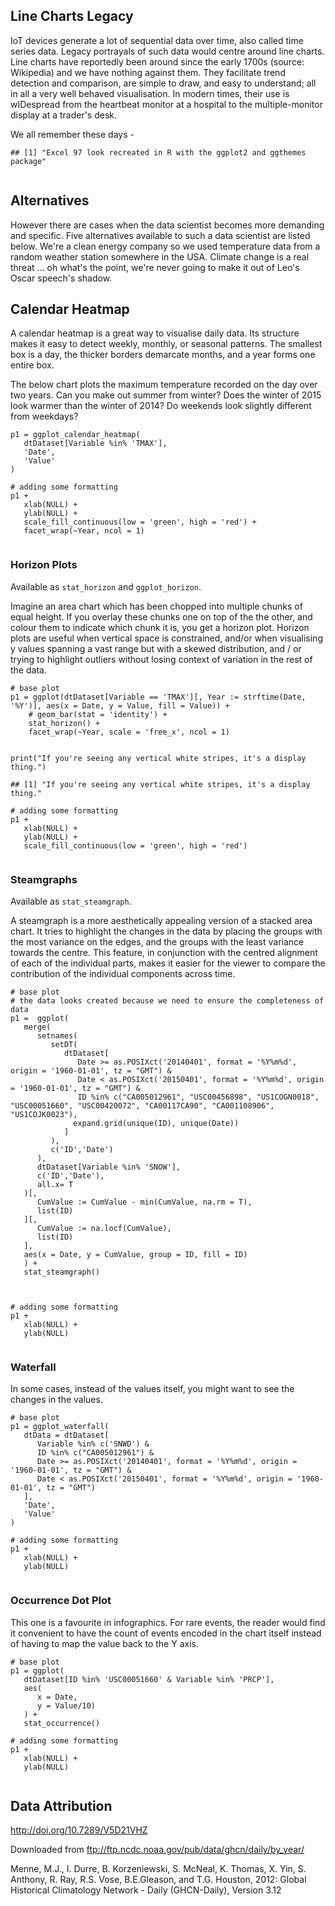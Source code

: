 Line Charts Legacy
------------------

IoT devices generate a lot of sequential data over time, also called
time series data. Legacy portrayals of such data would centre around
line charts. Line charts have reportedly been around since the early
1700s (source: Wikipedia) and we have nothing against them. They
facilitate trend detection and comparison, are simple to draw, and easy
to understand; all in all a very well behaved visualisation. In modern
times, their use is wIDespread from the heartbeat monitor at a hospital
to the multiple-monitor display at a trader's desk.

We all remember these days -

    ## [1] "Excel 97 look recreated in R with the ggplot2 and ggthemes package"

<img src="BlogPost_files/figure-markdown_strict/excel97_line-1.png" title="" alt="" style="display: block; margin: auto;" />

Alternatives
------------

However there are cases when the data scientist becomes more demanding
and specific. Five alternatives available to such a data scientist are
listed below. We're a clean energy company so we used temperature data
from a random weather station somewhere in the USA. Climate change is a
real threat ... oh what's the point, we're never going to make it out of
Leo's Oscar speech's shadow.

Calendar Heatmap
----------------

A calendar heatmap is a great way to visualise daily data. Its structure
makes it easy to detect weekly, monthly, or seasonal patterns. The
smallest box is a day, the thicker borders demarcate months, and a year
forms one entire box.

The below chart plots the maximum temperature recorded on the day over
two years. Can you make out summer from winter? Does the winter of 2015
look warmer than the winter of 2014? Do weekends look slightly different
from weekdays?

    p1 = ggplot_calendar_heatmap(
       dtDataset[Variable %in% 'TMAX'],
       'Date',
       'Value'
    )

    # adding some formatting
    p1 + 
       xlab(NULL) + 
       ylab(NULL) + 
       scale_fill_continuous(low = 'green', high = 'red') + 
       facet_wrap(~Year, ncol = 1)

<img src="BlogPost_files/figure-markdown_strict/calendar_heatmap_continuous-1.png" title="" alt="" style="display: block; margin: auto;" />

### Horizon Plots

Available as `stat_horizon` and `ggplot_horizon`.

Imagine an area chart which has been chopped into multiple chunks of
equal height. If you overlay these chunks one on top of the the other,
and colour them to indicate which chunk it is, you get a horizon plot.
Horizon plots are useful when vertical space is constrained, and/or when
visualising y values spanning a vast range but with a skewed
distribution, and / or trying to highlight outliers without losing
context of variation in the rest of the data.

    # base plot
    p1 = ggplot(dtDataset[Variable == 'TMAX'][, Year := strftime(Date, '%Y')], aes(x = Date, y = Value, fill = Value)) + 
        # geom_bar(stat = 'identity') +
        stat_horizon() +
        facet_wrap(~Year, scale = 'free_x', ncol = 1)


    print("If you're seeing any vertical white stripes, it's a display thing.")

    ## [1] "If you're seeing any vertical white stripes, it's a display thing."

    # adding some formatting
    p1 + 
       xlab(NULL) + 
       ylab(NULL) + 
       scale_fill_continuous(low = 'green', high = 'red') 

<img src="BlogPost_files/figure-markdown_strict/horizon-1.png" title="" alt="" style="display: block; margin: auto;" />

### Steamgraphs

Available as `stat_steamgraph`.

A steamgraph is a more aesthetically appealing version of a stacked area
chart. It tries to highlight the changes in the data by placing the
groups with the most variance on the edges, and the groups with the
least variance towards the centre. This feature, in conjunction with the
centred alignment of each of the individual parts, makes it easier for
the viewer to compare the contribution of the individual components
across time.

    # base plot
    # the data looks created because we need to ensure the completeness of data
    p1 =  ggplot(
       merge(
          setnames(
             setDT(
                dtDataset[
                   Date >= as.POSIXct('20140401', format = '%Y%m%d', origin = '1960-01-01', tz = "GMT") &
                   Date < as.POSIXct('20150401', format = '%Y%m%d', origin = '1960-01-01', tz = "GMT") &
                   ID %in% c("CA005012961", "USC00456898", "US1COGN0018", "USC00051660", "USC00420072", "CA00117CA90", "CA001108906", "US1COJK0023"), 
                  expand.grid(unique(ID), unique(Date))
                ]
             ), 
             c('ID','Date')
          ),
          dtDataset[Variable %in% 'SNOW'],
          c('ID','Date'),
          all.x= T
       )[, 
          CumValue := CumValue - min(CumValue, na.rm = T), 
          list(ID)
       ][, 
          CumValue := na.locf(CumValue), 
          list(ID)
       ], 
       aes(x = Date, y = CumValue, group = ID, fill = ID)
       ) +
       stat_steamgraph()



    # adding some formatting
    p1 + 
       xlab(NULL) + 
       ylab(NULL)

<img src="BlogPost_files/figure-markdown_strict/steamgraph-1.png" title="" alt="" style="display: block; margin: auto;" />

### Waterfall

In some cases, instead of the values itself, you might want to see the
changes in the values.

    # base plot
    p1 = ggplot_waterfall(
       dtData = dtDataset[
          Variable %in% c('SNWD') & 
          ID %in% c("CA005012961") &
          Date >= as.POSIXct('20140401', format = '%Y%m%d', origin = '1960-01-01', tz = "GMT") &
          Date < as.POSIXct('20150401', format = '%Y%m%d', origin = '1960-01-01', tz = "GMT")
       ],
       'Date',
       'Value'
    )

    # adding some formatting
    p1 + 
       xlab(NULL) + 
       ylab(NULL)

<img src="BlogPost_files/figure-markdown_strict/waterfall-1.png" title="" alt="" style="display: block; margin: auto;" />

### Occurrence Dot Plot

This one is a favourite in infographics. For rare events, the reader
would find it convenient to have the count of events encoded in the
chart itself instead of having to map the value back to the Y axis.

    # base plot
    p1 = ggplot(
       dtDataset[ID %in% 'USC00051660' & Variable %in% 'PRCP'], 
       aes(
          x = Date, 
          y = Value/10)
       ) +
       stat_occurrence()

    # adding some formatting   
    p1 +
       xlab(NULL) + 
       ylab(NULL)

<img src="BlogPost_files/figure-markdown_strict/occurrence_dotplot-1.png" title="" alt="" style="display: block; margin: auto;" />

Data Attribution
----------------

<http://doi.org/10.7289/V5D21VHZ>

Downloaded from <ftp://ftp.ncdc.noaa.gov/pub/data/ghcn/daily/by_year/>

Menne, M.J., I. Durre, B. Korzeniewski, S. McNeal, K. Thomas, X. Yin, S.
Anthony, R. Ray, R.S. Vose, B.E.Gleason, and T.G. Houston, 2012: Global
Historical Climatology Network - Daily (GHCN-Daily), Version 3.12
